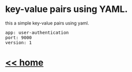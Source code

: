 # key-value pairs using YAML.

this a simple key-value pairs using yaml.
<pre>
app: user-authentication
port: 9000
version: 1
</pre>

# [<< home](../README.md)